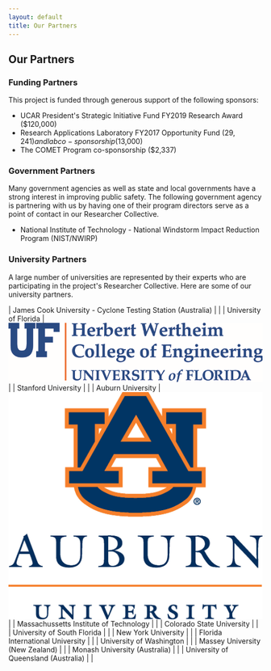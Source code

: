 ```yaml
---
layout: default
title: Our Partners
---
```


## Our Partners

### Funding Partners

This project is funded through generous support of the following sponsors:
- UCAR President's Strategic Initiative Fund FY2019 Research Award ($120,000)
- Research Applications Laboratory FY2017 Opportunity Fund ($29,241) and lab co-sponsorship ($13,000)
- The COMET Program co-sponsorship ($2,337)

### Government Partners

Many government agencies as well as state and local governments have a strong interest in improving public safety. The following government agency is partnering with us by having one of their program directors serve as a point of contact in our Researcher Collective. 

- National Institute of Technology - National Windstorm Impact Reduction Program (NIST/NWIRP)

### University Partners

A large number of universities are represented by their experts who are participating in the project's Researcher Collective. Here are some of our university partners.

| James Cook University - Cyclone Testing Station (Australia) | |
| University of Florida | ![](../../logos/Herbert-Wertheim-COE_screen_capture_of_tiff_file_cropped.PNG) | 
| Stanford University | |
| Auburn University | <img src="../../logos/AUwordmark.jpg" alt="" style="display: block; margin: auto;"> | 
| Massachussetts Institute of Technology | |
| Colorado State University | |
| University of South Florida | |
| New York University | |
| Florida International University | |
| University of Washington | |
| Massey University (New Zealand) | |
| Monash University (Australia) | |
| University of Queensland (Australia) | |

